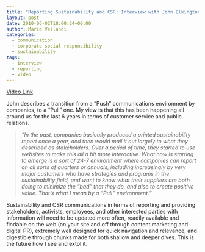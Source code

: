 ```yaml
---
title: "Reporting Sustainability and CSR: Interview with John Elkington"
layout: post
date: 2010-06-02T18:00:24+00:00
author: Mario Vellandi
categories:
  - communication
  - corporate social responsibility
  - sustainability
tags:
  - interview
  - reporting
  - video
---
```

[Video Link](http://www.youtube.com/watch?v=jsI6Ennfk_o)

John describes a transition from a &#8220;Push&#8221; communications environment by companies, to a &#8220;Pull&#8221; one. My view is that this has been happening all around us for the last 6 years in terms of customer service and public relations.

> _&#8220;In the past, companies basically produced a printed sustainability report once a year, and then would mail it out largely to what they described as stakeholders. Over a period of time, they started to use websites to make this all a bit more interactive. What now is starting to emerge is a sort of 24-7 environment where companies can report on all sorts of quarters or annuals, including increasingly by very major customers who have strategies and programs in the sustainability field, and want to know what their suppliers are both doing to minimize the &#8220;bad&#8221; that they do, and also to create positive value. That&#8217;s what I mean by a &#8220;Pull&#8221; environment.&#8221;_

Sustainability and CSR communications in terms of reporting and providing stakeholders, activists, employees, and other interested parties with information will need to be updated more often, readily available and findable on the web (on your site and off through content marketing and digital PR), extremely well designed for quick navigation and relevance, and digestible through chunks made for both shallow and deeper dives. This is the future how I see and extol it.

